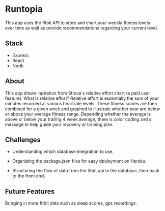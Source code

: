 # Runtopia

This app uses the fitbit API to store and chart your weekly fitness levels over time as well as provide recommendations regarding your current level.

## Stack

- Express
- React
- Nedb

## About
This app draws inpiration from Strava's relative effort chart (a paid user feature). What is relative effort? Relative effort is essentially the sum of your minutes recorded at various heartrate levels. These fitness scores are then combined for a given week and graphed to illustrate whether your are below or above your average fitness range. Depending whether the average is above or below your trailing 4 week average, there is color coding and a message to help guide your recovery or training plan. 

## Challenges

- Understanding which database integration to use.

- Organizing the package.json files for easy dpeloyment on Heroku.

- Structuring the flow of data from the fitbit api to the database, then back to the front end.

## Future Features

Bringing in more fitbit data such as sleep scores, gps recordings.
